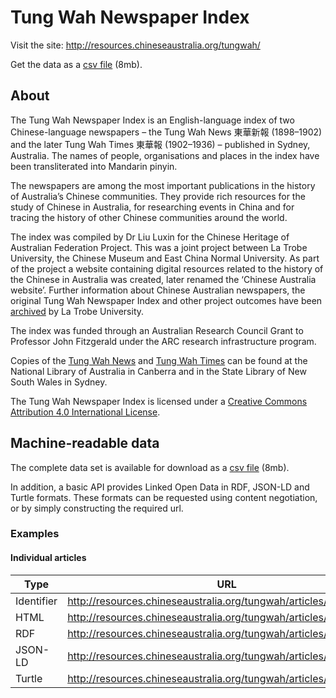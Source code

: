 # Tung Wah Newspaper Index

Visit the site: http://resources.chineseaustralia.org/tungwah/

Get the data as a [csv file](https://github.com/wragge/chaf-django/blob/master/chaf/tungwah/data/tungwah_article.csv) (8mb).

## About

The Tung Wah Newspaper Index is an English-language index of two Chinese-language newspapers – the Tung Wah News 東華新報 (1898–1902) and the later Tung Wah Times 東華報 (1902–1936) – published in Sydney, Australia. The names of people, organisations and places in the index have been transliterated into Mandarin pinyin.

The newspapers are among the most important publications in the history of Australia’s Chinese communities. They provide rich resources for the study of Chinese in Australia, for researching events in China and for tracing the history of other Chinese communities around the world.

The index was compiled by Dr Liu Luxin for the Chinese Heritage of Australian Federation Project. This was a joint project between La Trobe University, the Chinese Museum and East China Normal University. As part of the project a website containing digital resources related to the history of the Chinese in Australia was created, later renamed the ‘Chinese Australia website’. Further information about Chinese Australian newspapers, the original Tung Wah Newspaper Index and other project outcomes have been [archived](http://arrow.latrobe.edu.au/store/3/4/5/5/1/public/index.htm) by La Trobe University.

The index was funded through an Australian Research Council Grant to Professor John Fitzgerald under the ARC research infrastructure program.

Copies of the [Tung Wah News](http://trove.nla.gov.au/version/16575625) and [Tung Wah Times](http://trove.nla.gov.au/version/16567400) can be found at the National Library of Australia in Canberra and in the State Library of New South Wales in Sydney.

The Tung Wah Newspaper Index is licensed under a [Creative Commons Attribution 4.0 International License](http://creativecommons.org/licenses/by/4.0/).

## Machine-readable data

The complete data set is available for download as a [csv file](https://github.com/wragge/chaf-django/blob/master/chaf/tungwah/data/tungwah_article.csv) (8mb).

In addition, a basic API provides Linked Open Data in RDF, JSON-LD and Turtle formats. These formats can be requested using content negotiation, or by simply constructing the required url.

### Examples

#### Individual articles

| Type | URL |
|------|-----|
| Identifier | http://resources.chineseaustralia.org/tungwah/articles/35943/ |
| HTML | http://resources.chineseaustralia.org/tungwah/articles/35943.html/ |
| RDF | http://resources.chineseaustralia.org/tungwah/articles/35943.rdf/ |
| JSON-LD | http://resources.chineseaustralia.org/tungwah/articles/35943.json/ |
| Turtle | http://resources.chineseaustralia.org/tungwah/articles/35943.ttl/ |





